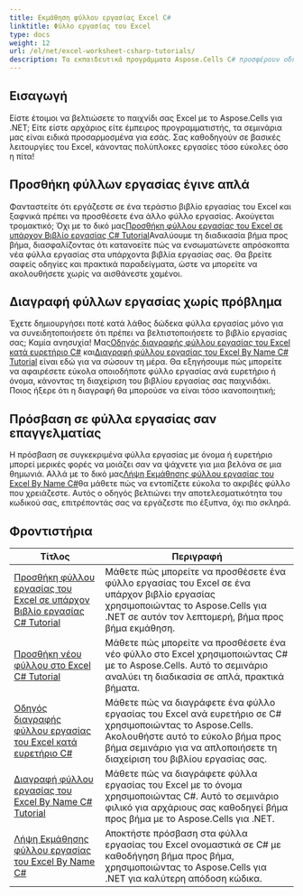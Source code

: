 ```yaml
---
title: Εκμάθηση φύλλου εργασίας Excel C#
linktitle: Φύλλο εργασίας του Excel
type: docs
weight: 12
url: /el/net/excel-worksheet-csharp-tutorials/
description: Τα εκπαιδευτικά προγράμματα Aspose.Cells C# προσφέρουν οδηγίες βήμα προς βήμα για τον χειρισμό υπολογιστικών φύλλων του Excel με ευκολία και αποτελεσματικότητα.
---
```

## Εισαγωγή

Είστε έτοιμοι να βελτιώσετε το παιχνίδι σας Excel με το Aspose.Cells για .NET; Είτε είστε αρχάριος είτε έμπειρος προγραμματιστής, τα σεμινάρια μας είναι ειδικά προσαρμοσμένα για εσάς. Σας καθοδηγούν σε βασικές λειτουργίες του Excel, κάνοντας πολύπλοκες εργασίες τόσο εύκολες όσο η πίτα!

## Προσθήκη φύλλων εργασίας έγινε απλά

 Φανταστείτε ότι εργάζεστε σε ένα τεράστιο βιβλίο εργασίας του Excel και ξαφνικά πρέπει να προσθέσετε ένα άλλο φύλλο εργασίας. Ακούγεται τρομακτικό; Όχι με το δικό μας[Προσθήκη φύλλου εργασίας του Excel σε υπάρχον Βιβλίο εργασίας C# Tutorial](./add-excel-worksheet-to-existing-workbook-csharp-tutorial/)Αναλύουμε τη διαδικασία βήμα προς βήμα, διασφαλίζοντας ότι κατανοείτε πώς να ενσωματώνετε απρόσκοπτα νέα φύλλα εργασίας στα υπάρχοντα βιβλία εργασίας σας. Θα βρείτε σαφείς οδηγίες και πρακτικά παραδείγματα, ώστε να μπορείτε να ακολουθήσετε χωρίς να αισθάνεστε χαμένοι. 

## Διαγραφή φύλλων εργασίας χωρίς πρόβλημα

 Έχετε δημιουργήσει ποτέ κατά λάθος δώδεκα φύλλα εργασίας μόνο για να συνειδητοποιήσετε ότι πρέπει να βελτιστοποιήσετε το βιβλίο εργασίας σας; Καμία ανησυχία! Μας[Οδηγός διαγραφής φύλλου εργασίας του Excel κατά ευρετήριο C#](./delete-excel-worksheet-by-index-csharp-tutorial/) και[Διαγραφή φύλλου εργασίας του Excel By Name C# Tutorial](./delete-excel-worksheet-by-name-csharp-tutorial/) είναι εδώ για να σώσουν τη μέρα. Θα εξηγήσουμε πώς μπορείτε να αφαιρέσετε εύκολα οποιοδήποτε φύλλο εργασίας ανά ευρετήριο ή όνομα, κάνοντας τη διαχείριση του βιβλίου εργασίας σας παιχνιδάκι. Ποιος ήξερε ότι η διαγραφή θα μπορούσε να είναι τόσο ικανοποιητική;

## Πρόσβαση σε φύλλα εργασίας σαν επαγγελματίας

 Η πρόσβαση σε συγκεκριμένα φύλλα εργασίας με όνομα ή ευρετήριο μπορεί μερικές φορές να μοιάζει σαν να ψάχνετε για μια βελόνα σε μια θημωνιά. Αλλά με το δικό μας[Λήψη Εκμάθησης φύλλου εργασίας του Excel By Name C#](./get-excel-worksheet-by-name-csharp-tutorial/)θα μάθετε πώς να εντοπίζετε εύκολα το ακριβές φύλλο που χρειάζεστε. Αυτός ο οδηγός βελτιώνει την αποτελεσματικότητα του κωδικού σας, επιτρέποντάς σας να εργάζεστε πιο έξυπνα, όχι πιο σκληρά.

## Φροντιστήρια
| Τίτλος | Περιγραφή |
| --- | --- | 
| [Προσθήκη φύλλου εργασίας του Excel σε υπάρχον Βιβλίο εργασίας C# Tutorial](./add-excel-worksheet-to-existing-workbook-csharp-tutorial/) | Μάθετε πώς μπορείτε να προσθέσετε ένα φύλλο εργασίας του Excel σε ένα υπάρχον βιβλίο εργασίας χρησιμοποιώντας το Aspose.Cells για .NET σε αυτόν τον λεπτομερή, βήμα προς βήμα εκμάθηση. |  
| [Προσθήκη νέου φύλλου στο Excel C# Tutorial](./add-new-sheet-in-excel-csharp-tutorial/) | Μάθετε πώς μπορείτε να προσθέσετε ένα νέο φύλλο στο Excel χρησιμοποιώντας C# με το Aspose.Cells. Αυτό το σεμινάριο αναλύει τη διαδικασία σε απλά, πρακτικά βήματα. |  
| [Οδηγός διαγραφής φύλλου εργασίας του Excel κατά ευρετήριο C#](./delete-excel-worksheet-by-index-csharp-tutorial/) | Μάθετε πώς να διαγράφετε ένα φύλλο εργασίας του Excel ανά ευρετήριο σε C# χρησιμοποιώντας το Aspose.Cells. Ακολουθήστε αυτό το εύκολο βήμα προς βήμα σεμινάριο για να απλοποιήσετε τη διαχείριση του βιβλίου εργασίας σας. |  
| [Διαγραφή φύλλου εργασίας του Excel By Name C# Tutorial](./delete-excel-worksheet-by-name-csharp-tutorial/) | Μάθετε πώς να διαγράφετε φύλλα εργασίας του Excel με το όνομα χρησιμοποιώντας C#. Αυτό το σεμινάριο φιλικό για αρχάριους σας καθοδηγεί βήμα προς βήμα με το Aspose.Cells για .NET. |  
| [Λήψη Εκμάθησης φύλλου εργασίας του Excel By Name C#](./get-excel-worksheet-by-name-csharp-tutorial/) | Αποκτήστε πρόσβαση στα φύλλα εργασίας του Excel ονομαστικά σε C# με καθοδήγηση βήμα προς βήμα, χρησιμοποιώντας το Aspose.Cells για .NET για καλύτερη απόδοση κώδικα. |  
